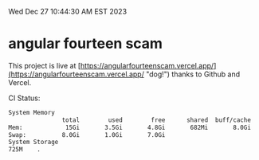 Wed Dec 27 10:44:30 AM EST 2023

# angular fourteen scam


This project is live at [https://angularfourteenscam.vercel.app/](https://angularfourteenscam.vercel.app/ "dog!") thanks to Github and Vercel.

CI Status: 

```bash
System Memory
               total        used        free      shared  buff/cache   available
Mem:            15Gi       3.5Gi       4.8Gi       682Mi       8.0Gi        11Gi
Swap:          8.0Gi       1.0Gi       7.0Gi
System Storage
725M	.
```
```bash
